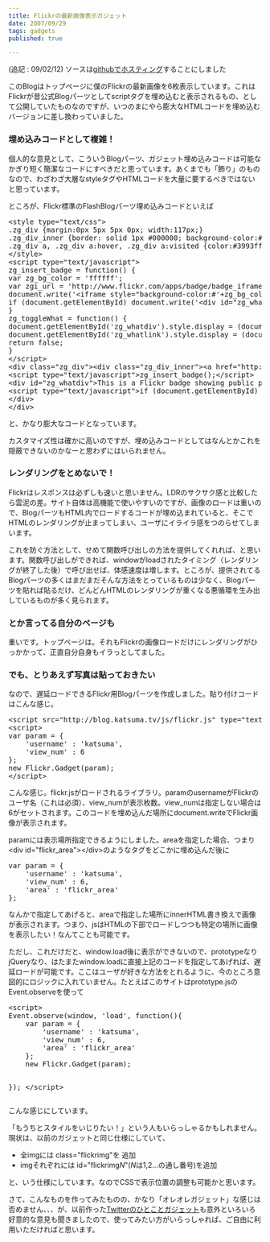 ```yaml
---
title: Flickrの最新画像表示ガジェット
date: 2007/09/29
tags: gadgets
published: true

---
```


<p>(追記 : 09/02/12) ソースは<a href="http://github.com/katsuma/flickr-gadget/tree/master">githubでホスティング</a>することにしました</p>

<p>このBlogはトップページに僕のFlickrの最新画像を6枚表示しています。これはFlickrが昔公式Blogパーツとしてscriptタグを埋め込むと表示されるもの、として公開していたものなのですが、いつのまにやら膨大なHTMLコードを埋め込むバージョンに差し換わっていました。</p>

<h3>埋め込みコードとして複雑！</h3>
<p>個人的な意見として、こういうBlogパーツ、ガジェット埋め込みコードは可能なかぎり短く簡潔なコードにすべきだと思っています。あくまでも「飾り」のものなので、わざわざ大層なstyleタグやHTMLコードを大量に要するべきではないと思っています。</p>

<p>ところが、Flickr標準のFlashBlogパーツ埋め込みコードといえば</p>

<p><pre>
&lt;style type="text/css"&gt;
.zg_div {margin:0px 5px 5px 0px; width:117px;}
.zg_div_inner {border: solid 1px #000000; background-color:#ffffff;  color:#666666; text-align:center; font-family:arial, helvetica; font-size:11px;}
.zg_div a, .zg_div a:hover, .zg_div a:visited {color:#3993ff; background:inherit !important; text-decoration:none !important;}
&lt;/style&gt;
&lt;script type="text/javascript"&gt;
zg_insert_badge = function() {
var zg_bg_color = 'ffffff';
var zgi_url = 'http://www.flickr.com/apps/badge/badge_iframe.gne?zg_bg_color='+zg_bg_color+'&zg_person_id=44124397399%40N01';
document.write('&lt;iframe style="background-color:#'+zg_bg_color+'; border-color:#'+zg_bg_color+'; border:none;" width="113" height="151" frameborder="0" scrolling="no" src="'+zgi_url+'" title="Flickr Badge"&gt;&lt;\/iframe&gt;');
if (document.getElementById) document.write('&lt;div id="zg_whatlink"&gt;&lt;a href="http://www.flickr.com/badge.gne"	style="color:#3993ff;" onclick="zg_toggleWhat(); return false;"&gt;What is this?&lt;\/a&gt;&lt;\/div&gt;');
}
zg_toggleWhat = function() {
document.getElementById('zg_whatdiv').style.display = (document.getElementById('zg_whatdiv').style.display != 'none') ? 'none' : 'block';
document.getElementById('zg_whatlink').style.display = (document.getElementById('zg_whatdiv').style.display != 'none') ? 'none' : 'block';
return false;
}
&lt;/script&gt;
&lt;div class="zg_div"&gt;&lt;div class="zg_div_inner"&gt;&lt;a href="http://www.flickr.com"&gt;www.&lt;strong style="color:#3993ff"&gt;flick&lt;span style="color:#ff1c92"&gt;r&lt;/span&gt;&lt;/strong&gt;.com&lt;/a&gt;&lt;br&gt;
&lt;script type="text/javascript"&gt;zg_insert_badge();&lt;/script&gt;
&lt;div id="zg_whatdiv"&gt;This is a Flickr badge showing public photos from &lt;a href="http://www.flickr.com/photos/44124397399@N01"&gt;katsuma&lt;/a&gt;. Make your own badge &lt;a href="http://www.flickr.com/badge.gne"&gt;here&lt;/a&gt;.&lt;/div&gt;
&lt;script type="text/javascript"&gt;if (document.getElementById) document.getElementById('zg_whatdiv').style.display = 'none';&lt;/script&gt;
&lt;/div&gt;
&lt;/div&gt;
</pre></p>

<p>と、かなり膨大なコードとなっています。</p>

<p>カスタマイズ性は確かに高いのですが、埋め込みコードとしてはなんとかこれを隠蔽できないのかなーと思わずにはいられません。<p>

<h3>レンダリングをとめないで！</h3>
<p>Flickrはレスポンスは必ずしも速いと思いません。LDRのサクサク感と比較したら雲泥の差。サイト自体は高機能で使いやすいのですが、画像のロードは重いので、BlogパーツもHTML内でロードするコードが埋め込まれていると、そこでHTMLのレンダリングが止まってしまい、ユーザにイライラ感をつのらせてしまいます。</p>

<p>これを防ぐ方法として、せめて関数呼び出しの方法を提供してくれれば、と思います。関数呼び出しができれば、windowがloadされたタイミング（レンダリングが終了した後）で呼び出せば、体感速度は増します。ところが、提供されてるBlogパーツの多くはまだまだそんな方法をとっているものは少なく、Blogパーツを貼れば貼るだけ、どんどんHTMLのレンダリングが重くなる悪循環を生み出しているものが多く見られます。</p>

<h3>とか言ってる自分のページも</h3>
<p>重いです。トップページは。それもFlickrの画像ロードだけにレンダリングがひっかかって、正直自分自身もイラっとしてました。</p>

<h3>でも、とりあえず写真は貼っておきたい</h3>
<p>なので、遅延ロードできるFlickr用Blogパーツを作成しました。貼り付けコードはこんな感じ。</p>

<p>
<pre>
&lt;script src="http://blog.katsuma.tv/js/flickr.js" type="text/javascript"&gt;&lt;/script&gt;
&lt;script&gt;
var param = {
	'username' : 'katsuma',
	'view_num' : 6
};
new Flickr.Gadget(param);
&lt;/script&gt;
</pre>
</p>

<p>こんな感じ。flickr.jsがロードされるライブラリ。paramのusernameがFlickrのユーザ名（これは必須）、view_numが表示枚数。view_numは指定しない場合は6がセットされます。このコードを埋め込んだ場所にdocument.writeでFlickr画像が表示されます。</p>

<p>paramには表示場所指定できるようにしました。areaを指定した場合、つまり&lt;div id="flickr_area"&gt;&lt;/div&gt;のようなタグをどこかに埋め込んだ後に</p>

<p>
<pre>
var param = {
	'username' : 'katsuma',
	'view_num' : 6,
	'area' : 'flickr_area'
};
</pre>
</p>

<p>なんかで指定してあげると、areaで指定した場所にinnerHTML書き換えで画像が表示されます。つまり、jsはHTMLの下部でロードしつつも特定の場所に画像を表示したい！なんてことも可能です。</p>

<p>ただし、これだけだと、window.load後に表示ができないので、prototypeなりjQueryなり、はたまたwindow.loadに直接上記のコードを指定してあげれば、遅延ロードが可能です。ここはユーザが好きな方法をとれるように、今のところ意図的にロジックに入れていません。たとえばこのサイトはprototype.jsのEvent.observeを使って</p>

<p>
<pre>
&lt;script&gt;
Event.observe(window, 'load', function(){
	var param = {
		'username' : 'katsuma',
		'view_num' : 6,
		'area' : 'flickr_area'
	};
	new Flickr.Gadget(param);

});
&lt;/script&gt;
</pre></p>

<p>こんな感じにしています。</p>

<p>「もうちとスタイルをいじりたい！」という人もいらっしゃるかもしれません。現状は、以前のガジェットと同じ仕様にしていて、</p>

<p>
<ul>
<li>全imgには class="flickrimg"を 追加</li>
<li>imgそれぞれには id="flickrimg<i>N</i>"(<i>N</i>は1,2...の通し番号)を追加</li>
</ul>
</p>

<p>と、いう仕様にしています。なのでCSSで表示位置の調整も可能かと思います。</p>

<p>さて、こんなものを作ってみたものの、かなり「オレオレガジェット」な感じは否めません、、、が、以前作った<a href="http://blog.katsuma.tv/2007/04/twitter_gadget_1.html">Twitterのひとことガジェット</a>も意外といろいろ好意的な意見も聞きましたので、使ってみたい方がいらっしゃれば、ご自由に利用いただければと思います。</p>
